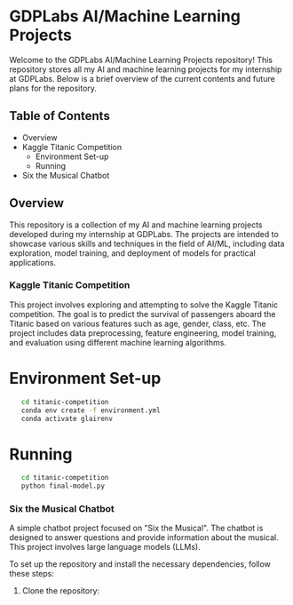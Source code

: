 # GDPLabs AI/Machine Learning Projects

Welcome to the GDPLabs AI/Machine Learning Projects repository! This repository stores all my AI and machine learning projects for my internship at GDPLabs. Below is a brief overview of the current contents and future plans for the repository.

## Table of Contents

- Overview
- Kaggle Titanic Competition
   - Environment Set-up
   - Running
- Six the Musical Chatbot


## Overview

This repository is a collection of my AI and machine learning projects developed during my internship at GDPLabs. The projects are intended to showcase various skills and techniques in the field of AI/ML, including data exploration, model training, and deployment of models for practical applications.

### Kaggle Titanic Competition

This project involves exploring and attempting to solve the Kaggle Titanic competition. The goal is to predict the survival of passengers aboard the Titanic based on various features such as age, gender, class, etc. The project includes data preprocessing, feature engineering, model training, and evaluation using different machine learning algorithms.

# Environment Set-up
```bash
   cd titanic-competition
   conda env create -f environment.yml
   conda activate glairenv
```

# Running
```bash
   cd titanic-competition
   python final-model.py
```

### Six the Musical Chatbot

A simple chatbot project focused on "Six the Musical". The chatbot is designed to answer questions and provide information about the musical. This project involves large language models (LLMs).



To set up the repository and install the necessary dependencies, follow these steps:

1. Clone the repository:
   

